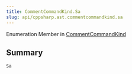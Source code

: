 ```yaml
---
title: CommentCommandKind.Sa
slug: api/cppsharp.ast.commentcommandkind.sa
---
```

Enumeration Member in [CommentCommandKind](/api/cppsharp/ast/commentcommandkind)

## Summary



```csharp
Sa
```

